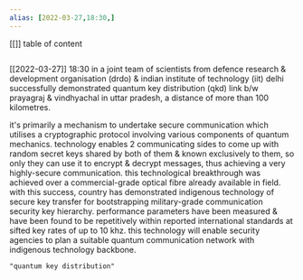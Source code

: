 ```yaml
---
alias: [2022-03-27,18:30,]
---
```

[[]]
table of content
```toc
```

[[2022-03-27]] 18:30
in a joint team of scientists from defence research & development organisation (drdo) & indian institute of technology (iit) delhi successfully demonstrated quantum key distribution (qkd) link b/w prayagraj & vindhyachal in uttar pradesh, a distance of more than 100 kilometres.

it's primarily a mechanism to undertake secure communication which utilises a cryptographic protocol involving various components of quantum mechanics.
technology enables 2 communicating sides to come up with random secret keys shared by both of them & known exclusively to them, so only they can use it to encrypt & 
decrypt messages, thus achieving a very highly-secure communication.
this technological breakthrough was achieved over a commercial-grade optical fibre already available in field.
with this success, country has demonstrated indigenous technology of secure key transfer for bootstrapping military-grade communication security key hierarchy.
performance parameters have been measured & have been found to be repetitively within reported international standards at sifted key rates of up to 10 khz.
this technology will enable security agencies to plan a suitable quantum communication network with indigenous technology backbone.
```query
"quantum key distribution"
```